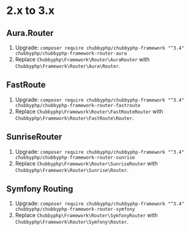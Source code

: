 # 2.x to 3.x

## Aura.Router

1. Upgrade: `composer require chubbyphp/chubbyphp-framework "^3.4" chubbyphp/chubbyphp-framework-router-aura`
2. Replace `Chubbyphp\Framework\Router\AuraRouter` with `Chubbyphp\Framework\Router\Aura\Router`.

## FastRoute

1. Upgrade: `composer require chubbyphp/chubbyphp-framework "^3.4" chubbyphp/chubbyphp-framework-router-fastroute`
2. Replace `Chubbyphp\Framework\Router\FastRouteRouter` with `Chubbyphp\Framework\Router\FastRoute\Router`.

## SunriseRouter

1. Upgrade: `composer require chubbyphp/chubbyphp-framework "^3.4" chubbyphp/chubbyphp-framework-router-sunrise`
2. Replace `Chubbyphp\Framework\Router\SunriseRouter` with `Chubbyphp\Framework\Router\Sunrise\Router`.

## Symfony Routing

1. Upgrade: `composer require chubbyphp/chubbyphp-framework "^3.4" chubbyphp/chubbyphp-framework-router-symfony`
2. Replace `Chubbyphp\Framework\Router\SymfonyRouter` with `Chubbyphp\Framework\Router\Symfony\Router`.
